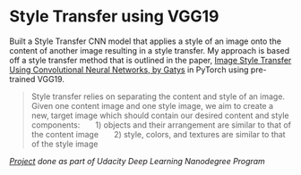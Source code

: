 # Style Transfer using VGG19

Built a Style Transfer CNN model that applies a style of an image onto the content of another image resulting in a style transfer. My approach is based off a style transfer method that is outlined in the paper, [Image Style Transfer Using Convolutional Neural Networks, by Gatys](https://www.cv-foundation.org/openaccess/content_cvpr_2016/papers/Gatys_Image_Style_Transfer_CVPR_2016_paper.pdf) in PyTorch using pre-trained VGG19.

> Style transfer relies on separating the content and style of an image. Given one content image and one style image, we aim to create a new, target image which should contain our desired content and style components:
&nbsp;&nbsp;&nbsp;&nbsp;&nbsp;&nbsp;1) objects and their arrangement are similar to that of the content image
&nbsp;&nbsp;&nbsp;&nbsp;&nbsp;&nbsp;2) style, colors, and textures are similar to that of the style image


*[Project](https://github.com/udacity/deep-learning-v2-pytorch/tree/master/style-transfer) done as part of Udacity Deep Learning Nanodegree Program*